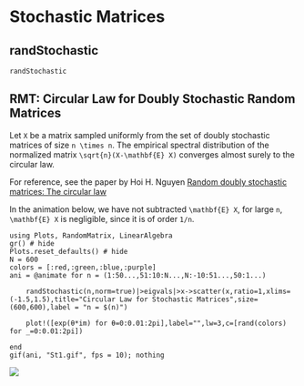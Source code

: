 # Stochastic Matrices
## randStochastic
```@docs
randStochastic
```
## RMT: Circular Law for Doubly Stochastic Random Matrices
Let ``X`` be a matrix sampled uniformly from the set of doubly stochastic matrices of size ``n \times n``. The empirical spectral distribution of the normalized matrix ``\sqrt{n}(X-\mathbf{E} X)`` converges almost surely to the circular law. 

For reference, see the paper by Hoi H. Nguyen [Random doubly stochastic matrices: The circular law](https://arxiv.org/abs/1205.0843#:~:text=Let%20X%20be%20a%20matrix,surely%20to%20the%20circular%20law.)

In the animation below, we have not subtracted ``\mathbf{E} X``, for large `n`, ``\mathbf{E} X`` is negligible, since it is of order `1/n`.
```@eval 
using Plots, RandomMatrix, LinearAlgebra
gr() # hide
Plots.reset_defaults() # hide
N = 600
colors = [:red,:green,:blue,:purple]
ani = @animate for n = (1:50...,51:10:N...,N:-10:51...,50:1...)
     
    randStochastic(n,norm=true)|>eigvals|>x->scatter(x,ratio=1,xlims=(-1.5,1.5),title="Circular Law for Stochastic Matrices",size=(600,600),label = "n = $(n)")

    plot!([exp(θ*im) for θ=0:0.01:2pi],label="",lw=3,c=[rand(colors) for _=0:0.01:2pi])
        
end 
gif(ani, "St1.gif", fps = 10); nothing
```
![](St1.gif)